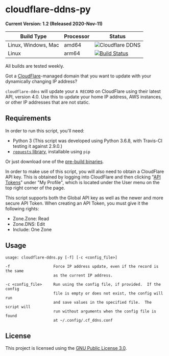 # cloudflare-ddns-py 

**Current Version: 1.2 (Released 2020-Nov-11)**

Build Type|Processor|Status
----------|---------|------
Linux, Windows, Mac|amd64|![Cloudflare DDNS](https://github.com/sohmc/cloudflare-ddns-py/workflows/Cloudflare%20DDNS/badge.svg)
Linux|arm64|[![Build Status](https://travis-ci.com/sohmc/cloudflare-ddns-py.svg?branch=main)](https://travis-ci.com/sohmc/cloudflare-ddns-py)

All builds are tested weekly.

Got a [CloudFlare](https://www.cloudflare.com)-managed domain that you
want to update with your dynamically changing IP address?

`cloudflare-ddns` will update your `A RECORD` on CloudFlare using their
latest API, version 4.0.  Use this to update your home IP address, AWS
instances, or other IP addresses that are not static.

## Requirements

In order to run this script, you'll need:
* Python 3 (This script was developed using Python 3.6.8, with Travis-CI 
  testing it against 2.9.0.)
* [`requests` library](http://docs.python-requests.org/en/master/), installable using `pip`

Or just download one of the [pre-build binaries](https://github.com/sohmc/cloudflare-ddns-py/releases).

In order to make use of this script, you will also need to obtain a
CloudFlare API key.  This is obtained by logging into CloudFlare and
then clicking "[API
Tokens](https://dash.cloudflare.com/profile/api-tokens)" under "My
Profile",  which is located under the User menu on the top right corner 
of the page.

This script supports both the Global API key as well as the newer and
more secure API Token.  When creating an API Token, you must give it the
following rights:
* Zone.Zone: Read
* Zone.DNS: Edit
* Include: One Zone


## Usage
```
usage: cloudflare-ddns.py [-f] [-c <config_file>]

-f                   Force IP address update, even if the record is the same
                     as the current IP address.

-c <config_file>     Run using the config file, if provided.  If the config
                     file is empty or does not exist, the config will run 
                     and save values in the specified file.  The script will
                     run without arguments when the config file is found 
                     at ~/.config/.cf_ddns.conf
```

## License

This project is licensed using the [GNU Public License
3.0](https://www.gnu.org/licenses/gpl-3.0.en.html).
